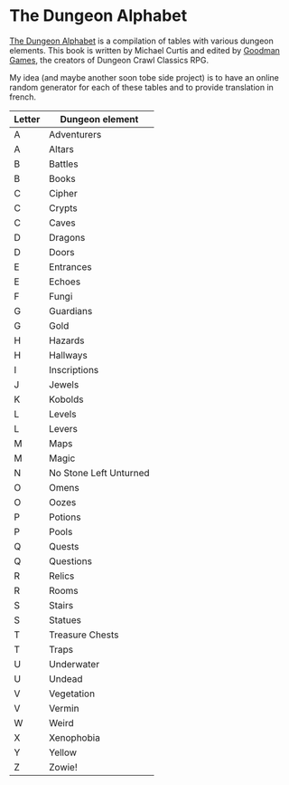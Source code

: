 # The Dungeon Alphabet 

[The Dungeon Alphabet](https://goodman-games.com/UKStore/product/the-dungeon-alphabet-fifth-printing-print-pdf/) is a compilation of tables with various dungeon elements. This book is written by Michael Curtis and edited by [Goodman Games](https://goodman-games.com), the creators of Dungeon Crawl Classics RPG.

My idea (and maybe another soon tobe side project) is to have an online random generator for each of these tables and to provide translation in french.

| Letter | Dungeon element |
| ---- | ---- |
| A | Adventurers |
| A | Altars |
| B | Battles |
| B | Books |
| C | Cipher |
| C | Crypts |
| C | Caves |
| D | Dragons |
| D | Doors |
| E | Entrances |
| E | Echoes |
| F | Fungi |
| G | Guardians |
| G | Gold |
| H | Hazards |
| H | Hallways |
| I | Inscriptions |
| J | Jewels |
| K | Kobolds |
| L | Levels |
| L | Levers |
| M | Maps |
| M | Magic |
| N | No Stone Left Unturned |
| O | Omens |
| O | Oozes |
| P | Potions |
| P | Pools |
| Q | Quests |
| Q | Questions |
| R | Relics |
| R | Rooms |
| S | Stairs |
| S | Statues |
| T | Treasure Chests |
| T | Traps |
| U | Underwater |
| U | Undead |
| V | Vegetation |
| V | Vermin |
| W | Weird |
| X | Xenophobia |
| Y | Yellow |
| Z | Zowie! |
